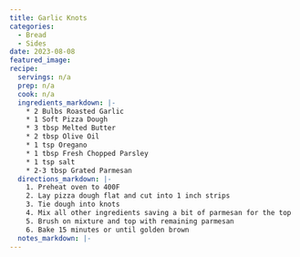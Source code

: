 ```yaml
---
title: Garlic Knots
categories:
  - Bread
  - Sides
date: 2023-08-08
featured_image: 
recipe:
  servings: n/a
  prep: n/a
  cook: n/a
  ingredients_markdown: |-
    * 2 Bulbs Roasted Garlic
    * 1 Soft Pizza Dough
    * 3 tbsp Melted Butter
    * 2 tbsp Olive Oil
    * 1 tsp Oregano 
    * 1 tbsp Fresh Chopped Parsley 
    * 1 tsp salt
    * 2-3 tbsp Grated Parmesan
  directions_markdown: |-
    1. Preheat oven to 400F
    2. Lay pizza dough flat and cut into 1 inch strips
    3. Tie dough into knots
    4. Mix all other ingredients saving a bit of parmesan for the top
    5. Brush on mixture and top with remaining parmesan
    6. Bake 15 minutes or until golden brown
  notes_markdown: |-
---
```

